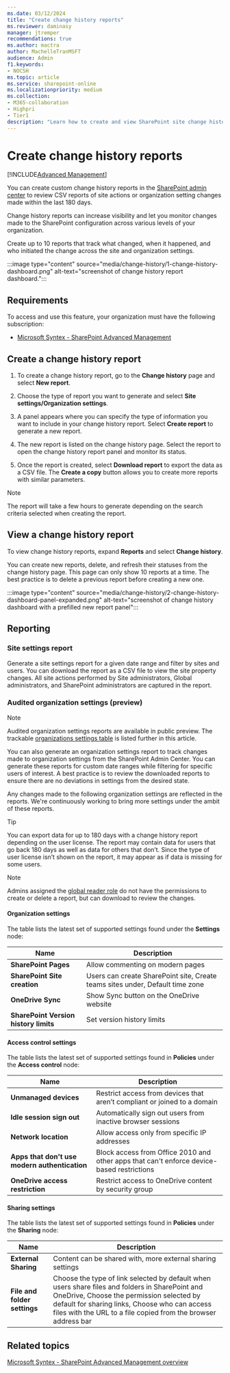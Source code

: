 ```yaml
---
ms.date: 03/12/2024
title: "Create change history reports"
ms.reviewer: daminasy
manager: jtremper
recommendations: true
ms.author: mactra
author: MachelleTranMSFT
audience: Admin
f1.keywords:
- NOCSH
ms.topic: article
ms.service: sharepoint-online
ms.localizationpriority: medium
ms.collection:
- M365-collaboration
- Highpri
- Tier1
description: "Learn how to create and view SharePoint site change history reports in SharePoint admin center."
---
```


# Create change history reports

[!INCLUDE[Advanced Management](includes/advanced-management.md)]

You can create custom change history reports in the [SharePoint admin center](get-started-new-admin-center.md) to review CSV reports of site actions or organization setting changes made within the last 180 days.

Change history reports can increase visibility and let you monitor changes made to the SharePoint configuration across various levels of your organization.

Create up to 10 reports that track what changed, when it happened, and who initiated the change across the site and organization settings.

:::image type="content" source="media/change-history/1-change-history-dashboard.png" alt-text="screenshot of change history report dashboard.":::

## Requirements

To access and use this feature, your organization must have the following subscription:

- [Microsoft Syntex - SharePoint Advanced Management](advanced-management.md)

## Create a change history report

1. To create a change history report, go to the **Change history** page and select **New report**.

2. Choose the type of report you want to generate and select **Site settings/Organization settings**.

3. A panel appears where you can specify the type of information you want to include in your change history report. Select **Create report** to generate a new report.

4. The new report is listed on the change history page. Select the report to open the change history report panel and monitor its status.

5. Once the report is created, select **Download report** to export the data as a CSV file. The **Create a copy** button allows you to create more reports with similar parameters.

> [!NOTE]
> The report will take a few hours to generate depending on the search criteria selected when creating the report.

## View a change history report

To view change history reports, expand **Reports** and select **Change history**.

You can create new reports, delete, and refresh their statuses from the change history page. This page can only show 10 reports at a time. The best practice is to delete a previous report before creating a new one.

:::image type="content" source="media/change-history/2-change-history-dashboard-panel-expanded.png" alt-text="screenshot of change history dashboard with a prefilled new report panel":::

## Reporting

### Site settings report

Generate a site settings report for a given date range and filter by sites and users. You can download the report as a CSV file to view the site property changes. All site actions performed by Site administrators, Global administrators, and SharePoint administrators are captured in the report.

### Audited organization settings (preview)

> [!NOTE]
> Audited organization settings reports are available in public preview. The trackable [organizations settings table](#organization-settings) is listed further in this article.

You can also generate an organization settings report to track changes made to organization settings from the SharePoint Admin Center. You can generate these reports for custom date ranges while filtering for specific users of interest. A best practice is to review the downloaded reports to ensure there are no deviations in settings from the desired state.

Any changes made to the following organization settings are reflected in the reports. We're continuously working to bring more settings under the ambit of these reports.

> [!TIP]
> You can export data for up to 180 days with a change history report depending on the user license. The report may contain data for users that go back 180 days as well as data for others that don’t. Since the type of user license isn’t shown on the report, it may appear as if data is missing for some users.

> [!NOTE]
> Admins assigned the [global reader role](/microsoft-365/admin/add-users/about-admin-roles?view=o365-worldwide&preserve-view=true%3Do365-worldwide) do not have the permissions to create or delete a report, but can download to review the changes.

#### Organization settings

The table lists the latest set of supported settings found under the **Settings** node:

|Name|Description|
|---|---|
|**SharePoint Pages**|Allow commenting on modern pages|
|**SharePoint Site creation**|Users can create SharePoint site, Create teams sites under, Default time zone|
|**OneDrive Sync**|Show Sync button on the OneDrive website|
|**SharePoint Version history limits**|Set version history limits|

#### Access control settings

The table lists the latest set of supported settings found in **Policies** under the **Access control** node:

|Name|Description|
|---|---|
|**Unmanaged devices**|Restrict access from devices that aren’t compliant or joined to a domain|
|**Idle session sign out**|Automatically sign out users from inactive browser sessions|
|**Network location**|Allow access only from specific IP addresses|
|**Apps that don't use modern authentication**|Block access from Office 2010 and other apps that can't enforce device-based restrictions|
|**OneDrive access restriction**|Restrict access to OneDrive content by security group|

#### Sharing settings

The table lists the latest set of supported settings found in **Policies** under the **Sharing** node:

|Name|Description|
|---|---|
|**External Sharing**|Content can be shared with, more external sharing settings|
|**File and folder settings**|Choose the type of link selected by default when users share files and folders in SharePoint and OneDrive, Choose the permission selected by default for sharing links, Choose who can access files with the URL to a file copied from the browser address bar|

## Related topics

[Microsoft Syntex - SharePoint Advanced Management overview](advanced-management.md)
